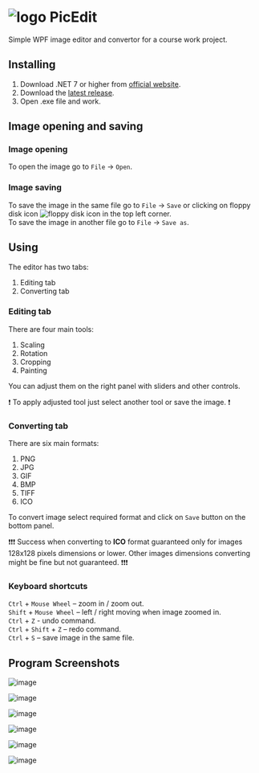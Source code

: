 # ![logo] PicEdit
Simple WPF image editor and convertor for a course work project.

## Installing
1. Download .NET 7 or higher from [official website].
2. Download the [latest release].
3. Open .exe file and work.

## Image opening and saving

### Image opening
To open the image go to ```File``` -> ```Open```.

### Image saving
To save the image in the same file go to ```File``` -> ```Save``` or clicking on floppy disk icon ![floppy disk icon] in the top left corner. <br/>
To save the image in another file go to ```File``` -> ```Save as```.

## Using
The editor has two tabs:
1. Editing tab
2. Converting tab

### Editing tab
There are four main tools:
1. Scaling
2. Rotation
3. Cropping
4. Painting

You can adjust them on the right panel with sliders and other controls.

❗ To apply adjusted tool just select another tool or save the image. ❗

### Converting tab
There are six main formats:
1. PNG
2. JPG
3. GIF
4. BMP
5. TIFF
6. ICO

To convert image select required format and click on ```Save``` button on the bottom panel.

❗❗❗ Success when converting to **ICO** format guaranteed only for images 128x128 pixels dimensions or lower. 
Other images dimensions converting might be fine but not guaranteed. ❗❗❗
### Keyboard shortcuts
```Ctrl``` + ```Mouse Wheel``` – zoom in / zoom out. <br/>
```Shift``` + ```Mouse Wheel``` – left / right moving when image zoomed in. <br/>
```Ctrl``` + ```Z``` - undo command. <br/>
```Ctrl``` + ```Shift``` + ```Z``` – redo command. <br/>
```Ctrl``` + ```S``` – save image in the same file. <br/>

## Program Screenshots

![image](https://github.com/mythter/PicEdit/assets/60883514/38425341-8e12-4d6e-a029-e2fe4635928e)

![image](https://github.com/mythter/PicEdit/assets/60883514/e5df1a28-0448-4446-b72c-448104f0d767)

![image](https://github.com/mythter/PicEdit/assets/60883514/90907310-0b41-4edc-b0e1-12a8de124154)

![image](https://github.com/mythter/PicEdit/assets/60883514/1c4d31e7-915b-4a12-a1e4-f6d48a6be7e2)

![image](https://github.com/mythter/PicEdit/assets/60883514/227add54-20ce-4d11-a43d-21a61ae25446)

![image](https://github.com/mythter/PicEdit/assets/60883514/2852c1ba-37be-4214-b52d-4806e6c84bd4)


[official website]: https://dotnet.microsoft.com/en-us/download/dotnet
[latest release]: https://github.com/mythter/PicEdit/releases/latest
[floppy disk icon]: https://github.com/mythter/PicEdit/assets/60883514/29524a65-eb7c-4273-89c8-cb7555cd47bf
[logo]: https://github.com/mythter/PicEdit/assets/60883514/01477180-36a1-4c6a-917d-33d8411062b0 "Logo"
